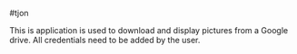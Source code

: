 #tjon

This is application is used to download and display pictures from a Google drive.
All credentials need to be added by the user. 
